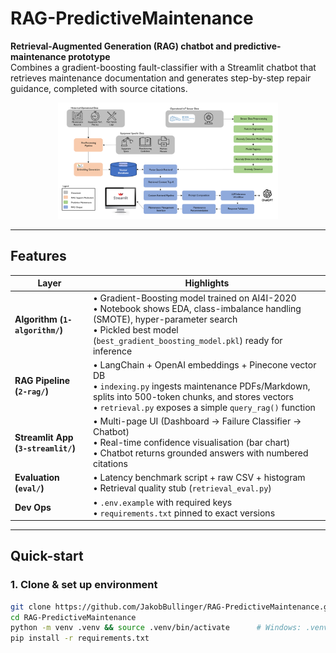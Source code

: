 # RAG-PredictiveMaintenance

**Retrieval-Augmented Generation (RAG) chatbot and predictive-maintenance prototype**  
Combines a gradient-boosting fault-classifier with a Streamlit chatbot that retrieves maintenance documentation and generates step-by-step repair guidance, completed with source citations.

<p align="center">
  <img src="3-streamlit/assets/architecture.png" width="70%" alt="System Architecture">
</p>

---

## Features
| Layer | Highlights |
|-------|------------|
| **Algorithm (`1-algorithm/`)** | • Gradient-Boosting model trained on AI4I-2020<br>• Notebook shows EDA, class-imbalance handling (SMOTE), hyper-parameter search<br>• Pickled best model (`best_gradient_boosting_model.pkl`) ready for inference |
| **RAG Pipeline (`2-rag/`)** | • LangChain + OpenAI embeddings + Pinecone vector DB<br>• `indexing.py` ingests maintenance PDFs/Markdown, splits into 500-token chunks, and stores vectors<br>• `retrieval.py` exposes a simple `query_rag()` function |
| **Streamlit App (`3-streamlit/`)** | • Multi-page UI (Dashboard → Failure Classifier → Chatbot)<br>• Real-time confidence visualisation (bar chart)<br>• Chatbot returns grounded answers with numbered citations |
| **Evaluation (`eval/`)** | • Latency benchmark script + raw CSV + histogram<br>• Retrieval quality stub (`retrieval_eval.py`) |
| **Dev Ops** | • `.env.example` with required keys<br>• `requirements.txt` pinned to exact versions |

---

## Quick-start

### 1. Clone & set up environment
```bash
git clone https://github.com/JakobBullinger/RAG-PredictiveMaintenance.git
cd RAG-PredictiveMaintenance
python -m venv .venv && source .venv/bin/activate      # Windows: .venv\Scripts\activate
pip install -r requirements.txt
